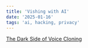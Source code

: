 ```yaml
---
title: 'Vishing with AI'
date: '2025-01-16'
tags: 'ai, hacking, privacy'
---
```


[The Dark Side of Voice Cloning](https://www.youtube.com/watch?v=VBS9-CpLnls)

